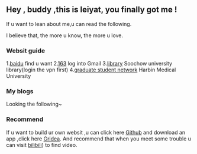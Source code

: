 ## Hey , buddy ,this is leiyat, you finally got me ! 

If u want to lean about me,u can read the following.

I believe that, the more u know, the more u love.

### Websit guide

1.[baidu](https://www.baidu.com/)          find u want
2.[163](http://mail.163.com/)          log into Gmail
3.[library](http://library.suda.edu.cn/)          Soochow university library(login the vpn first)
4.[graduate student network](http://yjsy.hrbmu.edu.cn/)          Harbin Medical University


### My blogs

Looking the following~

### Recommend

If u want to build ur own websit ,u can click here [Github](https://github.com/) and download an app ,click here [Gridea](https://https://gridea.dev/). And recommend that when you meet some trouble u can visit [bilibili](http://bilibili.com/)) to find video.
